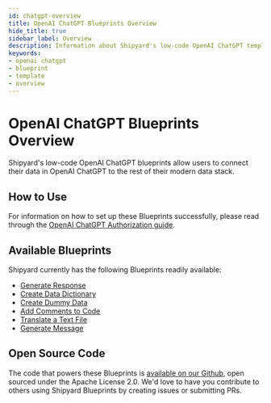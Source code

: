 ```yaml
---
id: chatgpt-overview
title: OpenAI ChatGPT Blueprints Overview
hide_title: true
sidebar_label: Overview
description: Information about Shipyard's low-code OpenAI ChatGPT templates.
keywords:
- openai chatgpt
- blueprint
- template
- overview
---
```


# OpenAI ChatGPT Blueprints Overview

Shipyard's low-code OpenAI ChatGPT blueprints allow users to connect their data in OpenAI ChatGPT to the rest of their modern data stack.


## How to Use
For information on how to set up these Blueprints successfully, please read through the [OpenAI ChatGPT Authorization guide](chatgpt-authorization.md).


## Available Blueprints
Shipyard currently has the following Blueprints readily available: 
- [Generate Response](chatgpt-generate-response.md)
- [Create Data Dictionary](chatgpt-create-data-dictionary.md)
- [Create Dummy Data](chatgpt-create-dummy-data.md)
- [Add Comments to Code](chatgpt-add-comments-to-code.md)
- [Translate a Text File](chatgpt-translate-a-text-file.md)
- [Generate Message](chatgpt-generate-message.md)

## Open Source Code
The code that powers these Blueprints is [available on our Github](None), open sourced under the Apache License 2.0. We'd love to have you contribute to others using Shipyard Blueprints by creating issues or submitting PRs.
